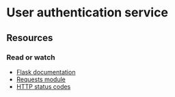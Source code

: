# User authentication service

## Resources

### Read or watch

- [Flask documentation](https://intranet.aluswe.com/rltoken/ExWcl6HmoJleHCvXbnsEpA)
- [Requests module](https://intranet.aluswe.com/rltoken/r8nIcc1uhqNjeI84tJDL2A)
- [HTTP status codes](https://intranet.aluswe.com/rltoken/0QiEu32vRyK-mMqPp-fpwQ)
